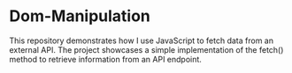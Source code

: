 # Dom-Manipulation
This repository demonstrates how I use JavaScript to fetch data from an external API. The project showcases a simple implementation of the fetch() method to retrieve information from an API endpoint.
